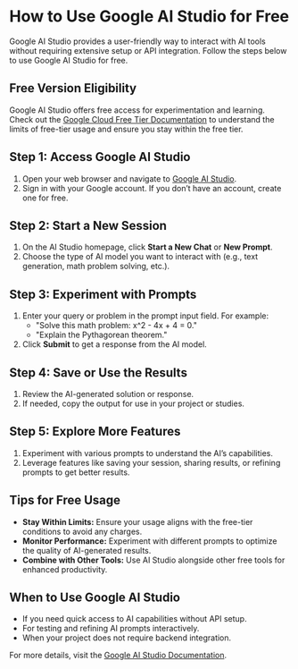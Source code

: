 # How to Use Google AI Studio for Free

Google AI Studio provides a user-friendly way to interact with AI tools without requiring extensive setup or API integration. Follow the steps below to use Google AI Studio for free.

## Free Version Eligibility
Google AI Studio offers free access for experimentation and learning. Check out the [Google Cloud Free Tier Documentation](https://cloud.google.com/free) to understand the limits of free-tier usage and ensure you stay within the free tier.

## Step 1: Access Google AI Studio
1. Open your web browser and navigate to [Google AI Studio](https://aistudio.google.com/).
2. Sign in with your Google account. If you don’t have an account, create one for free.

## Step 2: Start a New Session
1. On the AI Studio homepage, click **Start a New Chat** or **New Prompt**.
2. Choose the type of AI model you want to interact with (e.g., text generation, math problem solving, etc.).

## Step 3: Experiment with Prompts
1. Enter your query or problem in the prompt input field. For example:
   - "Solve this math problem: x^2 - 4x + 4 = 0."
   - "Explain the Pythagorean theorem."
2. Click **Submit** to get a response from the AI model.

## Step 4: Save or Use the Results
1. Review the AI-generated solution or response.
2. If needed, copy the output for use in your project or studies.

## Step 5: Explore More Features
1. Experiment with various prompts to understand the AI’s capabilities.
2. Leverage features like saving your session, sharing results, or refining prompts to get better results.

## Tips for Free Usage
- **Stay Within Limits:** Ensure your usage aligns with the free-tier conditions to avoid any charges.
- **Monitor Performance:** Experiment with different prompts to optimize the quality of AI-generated results.
- **Combine with Other Tools:** Use AI Studio alongside other free tools for enhanced productivity.

## When to Use Google AI Studio
- If you need quick access to AI capabilities without API setup.
- For testing and refining AI prompts interactively.
- When your project does not require backend integration.

For more details, visit the [Google AI Studio Documentation](https://aistudio.google.com/).
